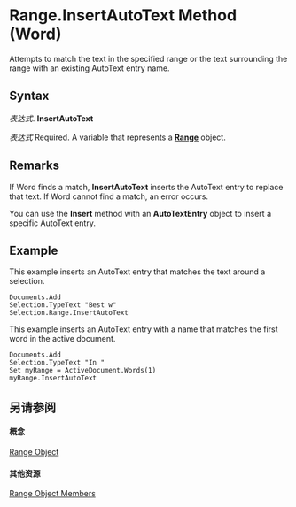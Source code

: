 
# Range.InsertAutoText Method (Word)

Attempts to match the text in the specified range or the text surrounding the range with an existing AutoText entry name.


## Syntax

 _表达式_. **InsertAutoText**

 _表达式_ Required. A variable that represents a **[Range](15a7a1c4-5f3f-5b6e-60e9-29688de3f274.md)** object.


## Remarks

If Word finds a match,  **InsertAutoText** inserts the AutoText entry to replace that text. If Word cannot find a match, an error occurs.

You can use the  **Insert** method with an **AutoTextEntry** object to insert a specific AutoText entry.


## Example

This example inserts an AutoText entry that matches the text around a selection.


```
Documents.Add 
Selection.TypeText "Best w" 
Selection.Range.InsertAutoText
```

This example inserts an AutoText entry with a name that matches the first word in the active document.




```
Documents.Add 
Selection.TypeText "In " 
Set myRange = ActiveDocument.Words(1) 
myRange.InsertAutoText
```


## 另请参阅


#### 概念


[Range Object](15a7a1c4-5f3f-5b6e-60e9-29688de3f274.md)
#### 其他资源


[Range Object Members](http://msdn.microsoft.com/library/3c4a36d9-2a80-5aaf-827b-275a52bfa193%28Office.15%29.aspx)
